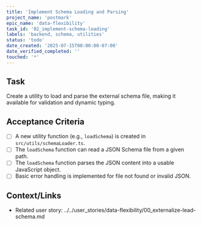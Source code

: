 ```yaml
---
title: 'Implement Schema Loading and Parsing'
project_name: 'postmark'
epic_name: 'data-flexibility'
task_id: '02_implement-schema-loading'
labels: 'backend, schema, utilities'
status: 'todo'
date_created: '2025-07-15T00:00:00-07:00'
date_verified_completed: ''
touched: '*'
---
```


## Task

Create a utility to load and parse the external schema file, making it available for validation and dynamic typing.

## Acceptance Criteria

- [ ] A new utility function (e.g., `loadSchema`) is created in `src/utils/schemaLoader.ts`.
- [ ] The `loadSchema` function can read a JSON Schema file from a given path.
- [ ] The `loadSchema` function parses the JSON content into a usable JavaScript object.
- [ ] Basic error handling is implemented for file not found or invalid JSON.

## Context/Links

- Related user story: ../../user_stories/data-flexibility/00_externalize-lead-schema.md
